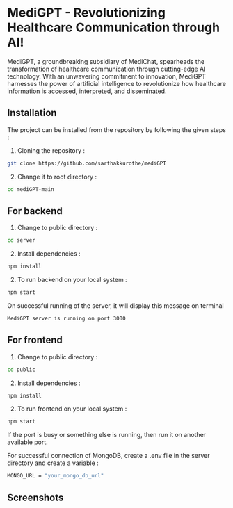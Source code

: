 
# MediGPT - Revolutionizing Healthcare Communication through AI!

MediGPT, a groundbreaking subsidiary of MediChat, spearheads the transformation of healthcare communication through cutting-edge AI technology. With an unwavering commitment to innovation, MediGPT harnesses the power of artificial intelligence to revolutionize how healthcare information is accessed, interpreted, and disseminated.




## Installation 

The project can be installed from the repository by following the given steps :

1. Cloning the repository :
```bash
git clone https://github.com/sarthakkurothe/mediGPT
```
2. Change it to root directory :
```bash
cd mediGPT-main
```

## For backend 

1. Change to public directory :
```bash
cd server
```
2. Install dependencies :
```bash
npm install
```
2. To run backend on your local system :
```bash
npm start
```

On successful running of the server, it will display this message on terminal
```bash
MediGPT server is running on port 3000
```

## For frontend

1. Change to public directory :
```bash
cd public
```
2. Install dependencies :
```bash
npm install
```
2. To run frontend on your local system :
```bash
npm start
```

If the port is busy or something else is running, then run it on another available port.

For successful connection of MongoDB, create a .env file in the server directory and create a variable :
```bash
MONGO_URL = "your_mongo_db_url"
```


## Screenshots



